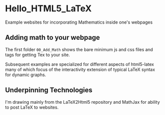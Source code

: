 Hello_HTML5_LaTeX
=================

Example websites for incorporating Mathematics inside one's webpages

## Adding math to your webpage

The first folder `00_Add_Math` shows the bare minimum js and css files and tags for getting Tex to your site.

Subsequent examples are specialized for different aspects of html5-latex many of which focus of the interactivity extension of typical LaTeX syntax for dynamic graphs.

## Underpinning Technologies

I'm drawing mainly from the LaTeX2Html5 repository and MathJax for ability to post LaTeX to websites.

